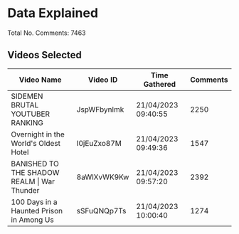 # Data Explained

Total No. Comments: 7463

## Videos Selected

| Video Name | Video ID | Time Gathered | Comments |
| --------- | ---------- | -------- | ------------- |
| SIDEMEN BRUTAL YOUTUBER RANKING | JspWFbynlmk | 21/04/2023 09:40:55 | 2250 |
| Overnight in the World's Oldest Hotel | I0jEuZxo87M | 21/04/2023 09:49:36 | 1547 |
| BANISHED TO THE SHADOW REALM &#124; War Thunder | 8aWlXvWK9Kw | 21/04/2023 09:57:20 | 2392 |
| 100 Days in a Haunted Prison in Among Us | sSFuQNQp7Ts | 21/04/2023 10:00:40 | 1274 |